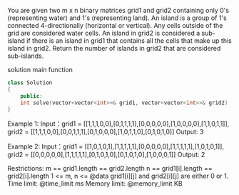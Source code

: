 You are given two m x n binary matrices grid1 and grid2 containing only 0's (representing water) and 1's (representing land). An island is a group of 1's connected 4-directionally (horizontal or vertical). Any cells outside of the grid are considered water cells.
An island in grid2 is considered a sub-island if there is an island in grid1 that contains all the cells that make up this island in grid2.
Return the number of islands in grid2 that are considered sub-islands.

solution main function
```cpp
class Solution
{
    public:
    int solve(vector<vector<int>>& grid1, vector<vector<int>>& grid2)
}
```

Example 1:
Input：grid1 = [[1,1,1,0,0],[0,1,1,1,1],[0,0,0,0,0],[1,0,0,0,0],[1,1,0,1,1]], grid2 = [[1,1,1,0,0],[0,0,1,1,1],[0,1,0,0,0],[1,0,1,1,0],[0,1,0,1,0]]
Output: 3

Example 2:
Input：grid1 = [[1,0,1,0,1],[1,1,1,1,1],[0,0,0,0,0],[1,1,1,1,1],[1,0,1,0,1]], grid2 = [[0,0,0,0,0],[1,1,1,1,1],[0,1,0,1,0],[0,1,0,1,0],[1,0,0,0,1]]
Output: 2

Restrictions:
m == grid1.length == grid2.length
n == grid1[i].length == grid2[i].length
1 <= m, n <= @data
grid1[i][j] and grid2[i][j] are either 0 or 1.
Time limit: @time_limit ms
Memory limit: @memory_limit KB